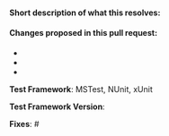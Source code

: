 #### Short description of what this resolves:


#### Changes proposed in this pull request:

-
-
-

**Test Framework**: MSTest, NUnit, xUnit

**Test Framework Version**:

**Fixes**: #
